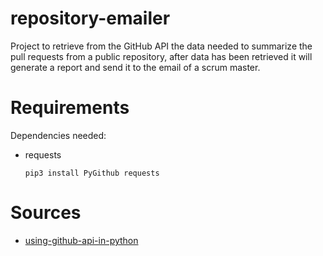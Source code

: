 # repository-emailer

Project to retrieve from the GitHub API the data needed to summarize the pull requests from a public repository, after data has been retrieved it will generate a report and send it to the email of a scrum master.

# Requirements

Dependencies needed:

- requests
  ```
  pip3 install PyGithub requests
  ```

# Sources

- [using-github-api-in-python](https://thepythoncode.com/article/using-github-api-in-python)

